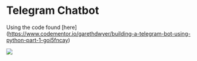 # Telegram Chatbot

Using the code found [here] (https://www.codementor.io/garethdwyer/building-a-telegram-bot-using-python-part-1-goi5fncay)

![](http://https://g.recordit.co/fNasb139vs.gif)

